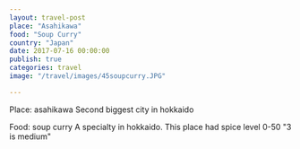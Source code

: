 ```yaml
---
layout: travel-post
place: "Asahikawa"
food: "Soup Curry"
country: "Japan"
date: 2017-07-16 00:00:00
publish: true
categories: travel
image: "/travel/images/45soupcurry.JPG"

---
```



Place: asahikawa 
Second biggest city in hokkaido

Food: soup curry 
A specialty in hokkaido. This place had spice level 0-50 "3 is medium"